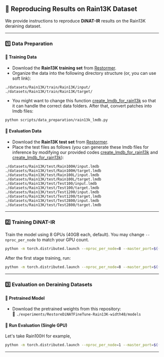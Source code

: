 ## 🚀 Reproducing Results on Rain13K Dataset

We provide instructions to reproduce **DiNAT-IR** results on the Rain13K deraining dataset.

---

### 1️⃣ Data Preparation

#### 🔹 Training Data

- Download the **Rain13K training set** from [Restormer](https://github.com/swz30/Restormer/blob/main/Deraining/download_data.py).
- Organize the data into the following directory structure  (or, you can use soft link):

```
./datasets/Rain13K/train/Rain13K/input/
./datasets/Rain13K/train/Rain13K/target/
```

- You might want to change this function [create_lmdb_for_rain13k](/basicsr/utils/create_lmdb.py) so that it can handle the correct data folders. After that, convert patches into lmdb files:
```bash
python scripts/data_preparation/rain13k_lmdb.py
```

#### 🔹 Evaluation Data

- Download the **Rain13K test set** from [Restormer](https://github.com/swz30/Restormer/blob/main/Deraining/download_data.py).
- Place the test files as follows (you can generate these lmdb files for inference by modifying our provided codes [create_lmdb_for_rain13k](/basicsr/utils/create_lmdb.py) and [create_lmdb_for_rain13k](/scripts/data_preparation/rain13k_lmdb.py)):

```
./datasets/Rain13K/test/Rain100H/input.lmdb
./datasets/Rain13K/test/Rain100H/target.lmdb
./datasets/Rain13K/test/Rain100L/input.lmdb
./datasets/Rain13K/test/Rain100L/target.lmdb
./datasets/Rain13K/test/Test100/input.lmdb
./datasets/Rain13K/test/Test100/target.lmdb
./datasets/Rain13K/test/Test1200/input.lmdb
./datasets/Rain13K/test/Test1200/target.lmdb
./datasets/Rain13K/test/Test2800/input.lmdb
./datasets/Rain13K/test/Test2800/target.lmdb
```

---

### 2️⃣ Training DiNAT-IR

Train the model using 8 GPUs (40GB each, default). You may change `--nproc_per_node` to match your GPU count.

```bash
python -m torch.distributed.launch --nproc_per_node=8 --master_port=$((12000 + RANDOM % 10000)) basicsr/train.py -opt options/train/Rain13K/RestoreDiNAT-width48.yml --launcher pytorch
```
After the first stage training, run:
```bash
python -m torch.distributed.launch --nproc_per_node=8 --master_port=$((12000 + RANDOM % 10000)) basicsr/train.py -opt options/train/Rain13K/RestoreDiNATFineTune-width48.yml --launcher pytorch
```
---

### 3️⃣ Evaluation on Deraining Datasets

#### 🔹 Pretrained Model

- Download the pretrained weights from this repository:  
  📁 `./experiments/RestoreDiNATFineTune-Rain13K-width48/models`

#### 🔹 Run Evaluation (Single GPU)

Let's take Rain100H for example,
```bash
python -m torch.distributed.launch --nproc_per_node=1 --master_port=$((12000 + RANDOM % 10000)) basicsr/test.py -opt options/test/Rain13K/RestoreDiNAT-Rain100H-width48.yml --launcher pytorch
```
---
